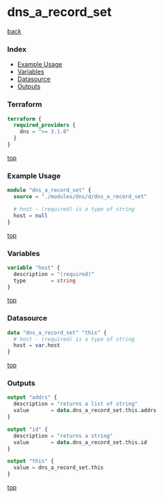 # dns_a_record_set

[back](../dns.md)

### Index

- [Example Usage](#example-usage)
- [Variables](#variables)
- [Datasource](#datasource)
- [Outputs](#outputs)

### Terraform

```terraform
terraform {
  required_providers {
    dns = ">= 3.1.0"
  }
}
```

[top](#index)

### Example Usage

```terraform
module "dns_a_record_set" {
  source = "./modules/dns/d/dns_a_record_set"

  # host - (required) is a type of string
  host = null
}
```

[top](#index)

### Variables

```terraform
variable "host" {
  description = "(required)"
  type        = string
}
```

[top](#index)

### Datasource

```terraform
data "dns_a_record_set" "this" {
  # host - (required) is a type of string
  host = var.host
}
```

[top](#index)

### Outputs

```terraform
output "addrs" {
  description = "returns a list of string"
  value       = data.dns_a_record_set.this.addrs
}

output "id" {
  description = "returns a string"
  value       = data.dns_a_record_set.this.id
}

output "this" {
  value = dns_a_record_set.this
}
```

[top](#index)